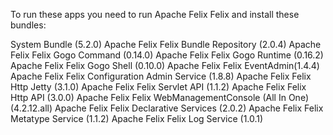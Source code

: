 To run these apps you need to run Apache Felix Felix and install these bundles:

System Bundle (5.2.0)
Apache Felix Felix Bundle Repository (2.0.4)
Apache Felix Felix Gogo Command (0.14.0)
Apache Felix Felix Gogo Runtime (0.16.2)
Apache Felix Felix Gogo Shell (0.10.0)
Apache Felix Felix EventAdmin(1.4.4)
Apache Felix Felix Configuration Admin Service (1.8.8)
Apache Felix Felix Http Jetty (3.1.0)
Apache Felix Felix Servlet API (1.1.2)
Apache Felix Felix Http API (3.0.0)
Apache Felix Felix WebManagementConsole (All In One) (4.2.12.all)
Apache Felix Felix Declarative Services (2.0.2)
Apache Felix Felix Metatype Service (1.1.2)
Apache Felix Felix Log Service (1.0.1)
